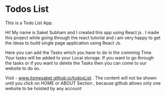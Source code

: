 # Todos List
This is a Todo List App.

Hi! My name is Saket Subham and I created this app using React js . I made this project while going through the react tutorial 
and i am very happy to get the ideas to build single page application using React Js.

Here you can add the Tasks which you have to do in the comming Time. Your tasks will be added to your Local storage.
If you want to go through the tasks or if you want to delete the Tasks then you can come to our website to do so.

Visit - www.itsmesaket.github.io/todosList .
The content will not be shown until you click on HOME or ABOUT Section , because github allows only one website to be hoisted by any 
account
